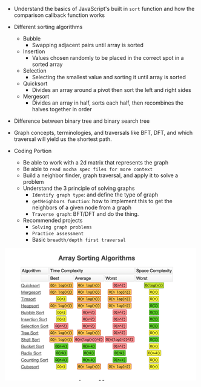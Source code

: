 - Understand the basics of JavaScript's built in `sort` function and how the comparison callback function works
- Different sorting algorithms
  - Bubble
    - Swapping adjacent pairs until array is sorted
  - Insertion
    - Values chosen randomly to be placed in the correct spot in a sorted array
  - Selection
    - Selecting the smallest value and sorting it until array is sorted
  - Quicksort
    - Divides an array around a pivot then sort the left and right sides
  - Mergesort
    - Divides an array in half, sorts each half, then recombines the halves together in order
- Difference between binary tree and binary search tree
- Graph concepts, terminologies, and traversals like BFT, DFT, and which traversal will yield us the shortest path.

- Coding Portion
  - Be able to work with a 2d matrix that represents the graph 
  - Be able to `read mocha spec files for more context`
  - Build a neighbor finder, graph traversal, and apply it to solve a problem
  - Understand the 3 principle of solving graphs
    - `Identify graph type`: and define the type of graph
    - `getNeighbors function`: how to implement this to get the neighbors of a given node from a graph
    - `Traverse graph`: BFT/DFT and do the thing.
  - Recommended projects
    - `Solving graph problems`
    - `Practice assessment`
    - Basic `breadth/depth first traversal`

![sorting_algos](./sorting_algos.png)
